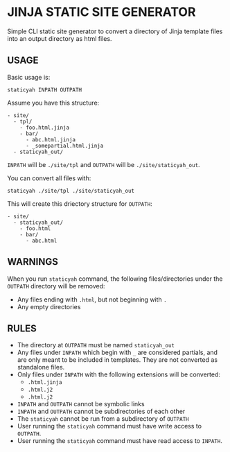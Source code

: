 # JINJA STATIC SITE GENERATOR

Simple CLI static site generator to convert a directory of Jinja template files
into an output directory as html files.


## USAGE

Basic usage is:

```shell
staticyah INPATH OUTPATH
```

Assume you have this structure:

```
- site/
  - tpl/
    - foo.html.jinja
    - bar/
      - abc.html.jinja
      - _somepartial.html.jinja
  - staticyah_out/
```

`INPATH` will be `./site/tpl` and `OUTPATH` will be `./site/staticyah_out`.

You can convert all files with:

```shell
staticyah ./site/tpl ./site/staticyah_out
```

This will create this driectory structure for `OUTPATH`:

```
- site/
  - staticyah_out/
    - foo.html
    - bar/
      - abc.html
```


## WARNINGS

When you run `staticyah` command, the following files/directories under
the `OUTPATH` directory will be removed:

- Any files ending with `.html`, but not beginning with `.`
- Any empty directories


## RULES

- The directory at `OUTPATH` must be named `staticyah_out`
- Any files under `INPATH` which begin with `_` are considered partials,
  and are only meant to be included in templates.  They are not converted
  as standalone files.
- Only files under `INPATH` with the following extensions will be converted:
  - `.html.jinja`
  - `.html.j2`
  - `.html.j2`
- `INPATH` and `OUTPATH` cannot be symbolic links
- `INPATH` and `OUTPATH` cannot be subdirectories of each other
- The `staticyah` cannot be run from a subdirectory of `OUTPATH`
- User running the `staticyah` command must have write access to `OUTPATH`.
- User running the `staticyah` command must have read access to `INPATH`.
